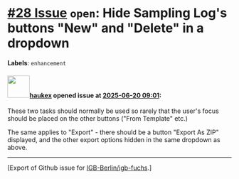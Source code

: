 # [\#28 Issue](https://github.com/IGB-Berlin/igb-fuchs/issues/28) `open`: Hide Sampling Log's buttons "New" and "Delete" in a dropdown
**Labels**: `enhancement`


#### <img src="https://avatars.githubusercontent.com/u/4613111?u=708742f53b26cb75f2c7a93ee7a7a53abe18ec48&v=4" width="50">[haukex](https://github.com/haukex) opened issue at [2025-06-20 09:01](https://github.com/IGB-Berlin/igb-fuchs/issues/28):

These two tasks should normally be used so rarely that the user's focus should be placed on the other buttons ("From Template" etc.)

The same applies to "Export" - there should be a button "Export As ZIP" displayed, and the other export options hidden in the same dropdown as above.




-------------------------------------------------------------------------------



[Export of Github issue for [IGB-Berlin/igb-fuchs](https://github.com/IGB-Berlin/igb-fuchs).]
